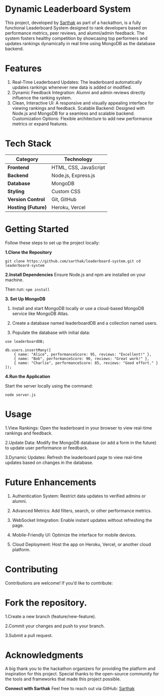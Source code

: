 # **Dynamic Leaderboard System**

This project, developed by [Sarthak]([url](https://github.com/SarthakKacholiya)) as part of a hackathon, is a fully functional Leaderboard System designed to rank developers based on performance metrics, peer reviews, and alumni/admin feedback. The system fosters healthy competition by showcasing top performers and updates rankings dynamically in real time using MongoDB as the database backend.

# **Features**
1. Real-Time Leaderboard Updates: The leaderboard automatically updates rankings whenever new data is added or modified.
2. Dynamic Feedback Integration: Alumni and admin reviews directly influence the ranking system.
3. Clean, Interactive UI: A responsive and visually appealing interface for viewing rankings and feedback.
Scalable Backend: Designed with Node.js and MongoDB for a seamless and scalable backend.
Customization Options: Flexible architecture to add new performance metrics or expand features.

# **Tech Stack**
| **Category**       | **Technology**         |
|---------------------|-------------------------|
| **Frontend**        | HTML, CSS, JavaScript  |
| **Backend**         | Node.js, Express.js    |
| **Database**        | MongoDB                |
| **Styling**         | Custom CSS             |
| **Version Control** | Git, GitHub            |
| **Hosting (Future)**| Heroku, Vercel         |

# **Getting Started**

Follow these steps to set up the project locally:

**1.Clone the Repository**

`git clone https://github.com/sarthak/leaderboard-system.git
cd leaderboard-system`

**2.Install Dependencies**
Ensure Node.js and npm are installed on your machine. 

Then run:
`npm install`

**3. Set Up MongoDB**

1. Install and start MongoDB locally or use a cloud-based MongoDB service like MongoDB Atlas.

2. Create a database named leaderboardDB and a collection named users.

3. Populate the database with initial data:

```
use leaderboardDB;

db.users.insertMany([
    { name: "Alice", performanceScore: 95, reviews: "Excellent!" },
    { name: "Bob", performanceScore: 90, reviews: "Great work!" },
    { name: "Charlie", performanceScore: 85, reviews: "Good effort." }
]);
```

**4.Run the Application**

Start the server locally using the command:

`node server.js`

# **Usage**

1.View Rankings: Open the leaderboard in your browser to view real-time rankings and feedback.

2.Update Data: Modify the MongoDB database (or add a form in the future) to update user performance or feedback.

3.Dynamic Updates: Refresh the leaderboard page to view real-time updates based on changes in the database.

# **Future Enhancements**

1. Authentication System: Restrict data updates to verified admins or alumni.

2. Advanced Metrics: Add filters, search, or other performance metrics.

3. WebSocket Integration: Enable instant updates without refreshing the page.

4. Mobile-Friendly UI: Optimize the interface for mobile devices.

5. Cloud Deployment: Host the app on Heroku, Vercel, or another cloud platform.

# **Contributing**

Contributions are welcome! If you’d like to contribute:

# **Fork the repository.**

1.Create a new branch (feature/new-feature).

2.Commit your changes and push to your branch.

3.Submit a pull request.

# **Acknowledgments**

A big thank you to the hackathon organizers for providing the platform and inspiration for this project. Special thanks to the open-source community for the tools and frameworks that made this project possible.

**Connect with Sarthak**
Feel free to reach out via GitHub: [Sarthak]([url](https://github.com/SarthakKacholiya))



